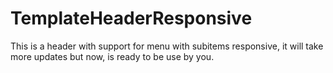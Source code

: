 # TemplateHeaderResponsive
This is a header with support for menu with subitems responsive, it will take more updates but now, is ready to be use by you.
